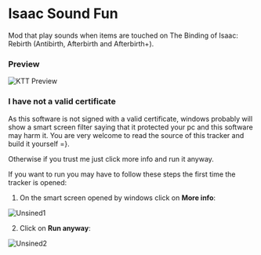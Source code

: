 # Isaac Sound Fun
Mod that play sounds when items are touched on The Binding of Isaac: Rebirth (Antibirth, Afterbirth and Afterbirth+).

### Preview
![KTT Preview](http://i.imgur.com/kkQvnH3.png)

### I have not a valid certificate
As this software is not signed with a valid certificate, windows probably will show a smart screen filter saying that it protected your pc and this software may harm it. You are very welcome to read the source of this tracker and build it yourself =}.

Otherwise if you trust me just click more info and run it anyway.

If you want to run you may have to follow these steps the first time the tracker is opened:

1. On the smart screen opened by windows click on __More info__:

![Unsined1](http://i.imgur.com/HXkBJ1B.png)


2. Click on __Run anyway__:

![Unsined2](http://i.imgur.com/0PJWmI9.png)
